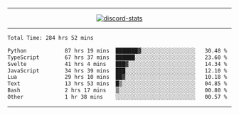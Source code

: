 <a href="https://www.github.com/ripavoid" target="_blank" rel="noreferrer">

-------

<div align='center'>
    <a href='https://discordapp.com/users/825178146797518881'>
        <img align='center' alt='discord-stats' src='https://api.discord-status.me/825178146797518881?nitro&boost=4&gradient=%231e0b1a%2C%23000000%2C%23000000%2C%23160316'></img>
    </a>
</div>

-------

<!--START_SECTION:waka-->

```txt
Total Time: 284 hrs 52 mins

Python            87 hrs 19 mins  ███████▓░░░░░░░░░░░░░░░░░   30.48 %
TypeScript        67 hrs 37 mins  ██████░░░░░░░░░░░░░░░░░░░   23.60 %
Svelte            41 hrs 4 mins   ███▓░░░░░░░░░░░░░░░░░░░░░   14.34 %
JavaScript        34 hrs 39 mins  ███░░░░░░░░░░░░░░░░░░░░░░   12.10 %
Lua               29 hrs 10 mins  ██▓░░░░░░░░░░░░░░░░░░░░░░   10.18 %
Text              13 hrs 53 mins  █▒░░░░░░░░░░░░░░░░░░░░░░░   04.85 %
Bash              2 hrs 17 mins   ▒░░░░░░░░░░░░░░░░░░░░░░░░   00.80 %
Other             1 hr 38 mins    ░░░░░░░░░░░░░░░░░░░░░░░░░   00.57 %
```

<!--END_SECTION:waka-->

-------
